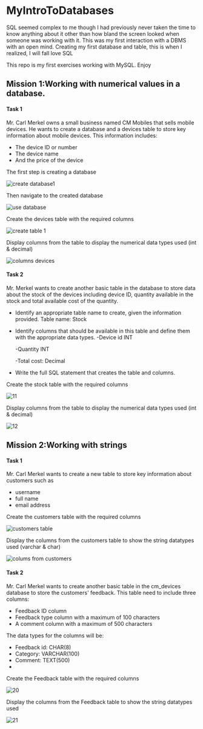 # MyIntroToDatabases
SQL seemed complex to me though I had previously never taken the time to know anything about it other than how bland the screen looked when someone was working with it. This was my first interaction with a DBMS with an open mind. Creating my first database and table, this is when I realized, I will fall love SQL

This repo is my first exercises working with MySQL. Enjoy

## Mission 1:Working with numerical values in a database. 
#### Task 1

Mr. Carl Merkel owns a small business named CM Mobiles that sells mobile devices. He wants to create a database and a devices table to store key information about mobile devices. This information includes: 

*	The device ID or number
*	The device name
*	And the price of the device

The first step is creating a database

![create database1](https://user-images.githubusercontent.com/106580846/204785625-d07b0f63-5aca-4ed0-93d2-bcaa2bc89cf9.png)

Then navigate to the created database

![use database](https://user-images.githubusercontent.com/106580846/204785717-38895d7b-5548-473a-8704-357e6cf79cec.png)

Create the devices table with the required columns

![create table 1](https://user-images.githubusercontent.com/106580846/204785859-9bd96eff-b3a2-43be-a4b2-5afb0f1f8cc1.png)
 
Display columns from the table to display the numerical data types used (int & decimal)

![columns devices](https://user-images.githubusercontent.com/106580846/204785976-31a7dfc3-a964-4fe8-9f4a-9103a5f0e3a7.png)

#### Task 2

Mr. Merkel wants to create another basic table in the database to store data about the stock of the devices including device ID, quantity available in the stock and total available cost of the quantity. 

*	Identify an appropriate table name to create, given the information provided. 
Table name: Stock 
*	Identify columns that should be available in this table and define them with the appropriate data types.
    -Device id INT

    -Quantity INT 

    -Total cost: Decimal

*	Write the full SQL statement that creates the table and columns.

Create the stock table with the required columns

![11](https://user-images.githubusercontent.com/106580846/230353000-21565a96-d23e-4b81-9c25-bc538d18b7b6.png)

Display columns from the table to display the numerical data types used (int & decimal)

![12](https://user-images.githubusercontent.com/106580846/230353144-e3b3e987-bd9a-437a-ba3e-b8d33f23db55.png)

## Mission 2:Working with strings

#### Task 1

Mr. Carl Merkel wants to create a new table to store key information about customers such as 

*	username
*	full name 
*	email address

Create the customers table with the required columns

![customers table](https://user-images.githubusercontent.com/106580846/204786779-3fd0c0c2-9388-4b66-afa9-1ac785c00a0c.png)

Display the columns from the customers table to show the string datatypes used (varchar & char)

![colums from customers](https://user-images.githubusercontent.com/106580846/204786867-175384f0-ec13-436d-b196-395191ac4c36.png)

#### Task 2
Mr. Carl Merkel wants to create another basic table in the cm_devices database to store the customers' feedback. This table need to include three columns:

*	Feedback ID column
*	Feedback type column with a maximum of 100 characters
*	A comment column with a maximum of 500 characters

The data types for the columns will be:
* Feedback id: CHAR(8)
* Category: VARCHAR(100)
* Comment:  TEXT(500)  
* 
Create the Feedback table with the required columns

![20](https://user-images.githubusercontent.com/106580846/230355181-b22fab00-bc36-4dba-bbdb-c35094dab123.png)

Display the columns from the Feedback table to show the string datatypes used 

![21](https://user-images.githubusercontent.com/106580846/230355222-249a20dd-6cfb-4652-9cd2-4e995ec35d50.png)

